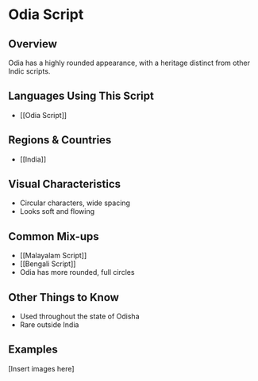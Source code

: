 # **Odia Script**

## **Overview**
Odia has a highly rounded appearance, with a heritage distinct from other Indic scripts.

## **Languages Using This Script**
- [[Odia Script]]

## **Regions & Countries**
- [[India]]

## **Visual Characteristics**
- Circular characters, wide spacing
- Looks soft and flowing

## **Common Mix-ups**
- [[Malayalam Script]]
- [[Bengali Script]]
- Odia has more rounded, full circles

## **Other Things to Know**
- Used throughout the state of Odisha
- Rare outside India

## **Examples**
[Insert images here]
